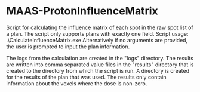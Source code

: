 # MAAS-ProtonInfluenceMatrix
Script for calculating the influence matrix of each spot in the raw spot list of a plan. The script only supports plans with exactly one field.
Script usage:
.\CalculateInfluenceMatrix.exe <patientId> <courseId> <planId>
Alternatively if no arguments are provided, the user is prompted to input the plan information.

The logs from the calculation are created in the "logs" directory.
The results are written into comma separated value files in the "results" directory that is created to the directory from which the script is run.
A directory is created for the results of the plan that was used. The results only contain information about the voxels where the dose is non-zero. 

